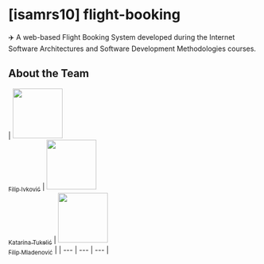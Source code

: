 # [isamrs10] flight-booking
✈️ A web-based Flight Booking System developed during the Internet Software Architectures and Software Development Methodologies courses.
## About the Team

| [<img src="https://avatars1.githubusercontent.com/u/17569172?s=88&v=4" width="100px;"/>](https://github.com/fivkovic)<br/> [<sub>Filip Ivković</sub>](https://github.com/fivkovic) |
  [<img src="https://i.ibb.co/VmhxPnd/c38df0e9296d992a3d7e67a0eb7bb86f.png" width="100px;"/>](https://github.com/kettkitt)<br/> [<sub>Katarina Tukelić</sub>](https://github.com/kettkitt) |
  [<img src="https://avatars1.githubusercontent.com/u/30222786?s=88&v=4" width="100px;"/>](https://github.com/FilipMeng)<br/> [<sub>Filip Mladenović</sub>](https://github.com/FilipMeng) |
 | --- | --- | --- |
